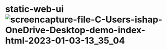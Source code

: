 # static-web-ui![screencapture-file-C-Users-ishap-OneDrive-Desktop-demo-index-html-2023-01-03-13_35_04](https://user-images.githubusercontent.com/119684503/210319439-1007ce77-ec7a-4e77-bbbc-008ec116a24d.png)
